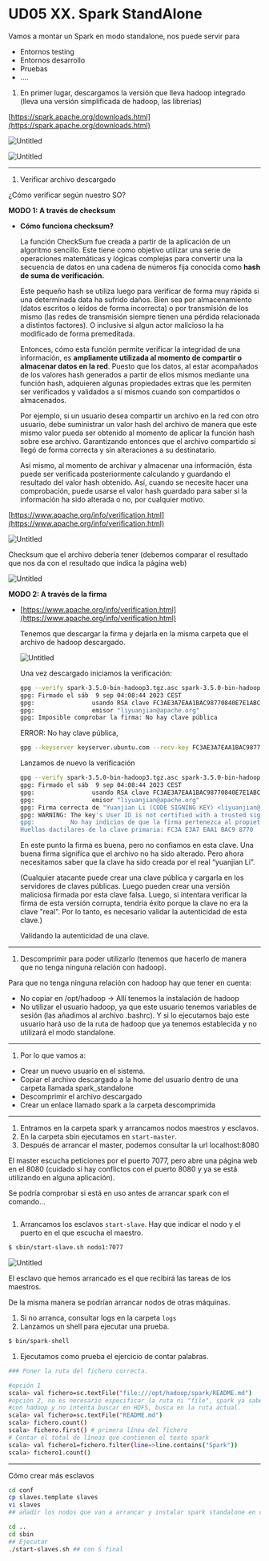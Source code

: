 # UD05 XX. Spark StandAlone

Vamos a montar un Spark en modo standalone, nos puede servir para

- Entornos testing
- Entornos desarrollo
- Pruebas
- ….

1. En primer lugar, descargamos la versión que lleva hadoop integrado (lleva una versión simplificada de hadoop, las librerías)

[https://spark.apache.org/downloads.html](https://spark.apache.org/downloads.html)

![Untitled](<./UD05 XX Spark StandAlone fffe913de6c48193a1cde94bcab44600/Untitled.png>)

![Untitled](<./UD05 XX Spark StandAlone fffe913de6c48193a1cde94bcab44600/Untitled 1.png>)

---

1. Verificar archivo descargado

¿Cómo verificar según nuestro SO?

**MODO 1: A través de checksum**

- **Cómo funciona checksum?**
    
    La función CheckSum fue creada a partir de la aplicación de un algoritmo sencillo. Este tiene como objetivo utilizar una serie de operaciones matemáticas y lógicas complejas para convertir una la secuencia de datos en una cadena de números fija conocida como **hash de suma de verificación.**
    
    Este pequeño hash se utiliza luego para verificar de forma muy rápida si una determinada data ha sufrido daños. Bien sea por almacenamiento (datos escritos o leídos de forma incorrecta) o por transmisión de los mismo (las redes de transmisión siempre tienen una pérdida relacionada a distintos factores). O inclusive si algun actor malicioso la ha modificado de forma premeditada.
    
    Entonces, cómo esta función permite verificar la integridad de una información, es **ampliamente utilizada al momento de compartir o almacenar datos en la red**. Puesto que los datos, al estar acompañados de los valores hash generados a partir de ellos mismos mediante una función hash, adquieren algunas propiedades extras que les permiten ser verificados y validados a sí mismos cuando son compartidos o almacenados.
    
    Por ejemplo, si un usuario desea compartir un archivo en la red con otro usuario, debe suministrar un valor hash del archivo de manera que este mismo valor pueda ser obtenido al momento de aplicar la función hash sobre ese archivo. Garantizando entonces que el archivo compartido sí llegó de forma correcta y sin alteraciones a su destinatario.
    
    Así mismo, al momento de archivar y almacenar una información, ésta puede ser verificada posteriormente calculando y guardando el resultado del valor hash obtenido. Así, cuando se necesite hacer una comprobación, puede usarse el valor hash guardado para saber si la información ha sido alterada o no, por cualquier motivo.
    

[https://www.apache.org/info/verification.html](https://www.apache.org/info/verification.html)

![Untitled](<./UD05 XX Spark StandAlone fffe913de6c48193a1cde94bcab44600/Untitled 2.png>)

Checksum que el archivo debería tener (debemos comparar el resultado que nos da con el resultado que indica la página web)

![Untitled](<./UD05 XX Spark StandAlone fffe913de6c48193a1cde94bcab44600/Untitled 3.png>)

**MODO 2: A través de la firma**

- [https://www.apache.org/info/verification.html](https://www.apache.org/info/verification.html)
    
    Tenemos que descargar la firma y dejarla en la misma carpeta que el archivo de hadoop descargado.
    
    ![Untitled](<./UD05 XX Spark StandAlone fffe913de6c48193a1cde94bcab44600/Untitled 4.png>)
    
    Una vez descargado iniciamos la verificación:
    
    ```bash
    gpg --verify spark-3.5.0-bin-hadoop3.tgz.asc spark-3.5.0-bin-hadoop3.tgz
    gpg: Firmado el sáb  9 sep 04:08:44 2023 CEST
    gpg:                usando RSA clave FC3AE3A7EAA1BAC98770840E7E1ABCC53AAA2216
    gpg:                emisor "liyuanjian@apache.org"
    gpg: Imposible comprobar la firma: No hay clave pública
    ```
    
    ERROR: No hay clave pública, 
    
    ```bash
    gpg --keyserver keyserver.ubuntu.com --recv-key FC3AE3A7EAA1BAC98770840E7E1ABCC53AAA2216
    ```
    
    Lanzamos de nuevo la verificación
    
    ```bash
    gpg --verify spark-3.5.0-bin-hadoop3.tgz.asc spark-3.5.0-bin-hadoop3.tgz
    gpg: Firmado el sáb  9 sep 04:08:44 2023 CEST
    gpg:                usando RSA clave FC3AE3A7EAA1BAC98770840E7E1ABCC53AAA2216
    gpg:                emisor "liyuanjian@apache.org"
    gpg: Firma correcta de "Yuanjian Li (CODE SIGNING KEY) <liyuanjian@apache.org>" [desconocido]
    gpg: WARNING: The key's User ID is not certified with a trusted signature!
    gpg:          No hay indicios de que la firma pertenezca al propietario.
    Huellas dactilares de la clave primaria: FC3A E3A7 EAA1 BAC9 8770  840E 7E1A BCC5 3AAA 2216
    ```
    
    En este punto la firma es buena, pero no confiamos en esta clave. Una buena firma significa que el archivo no ha sido alterado. Pero ahora necesitamos saber que la clave ha sido creada por el real “yuanjian Li”.
    
    (Cualquier atacante puede crear una clave pública y cargarla en los servidores de claves públicas. Luego pueden crear una versión maliciosa firmada por esta clave falsa. Luego, si intentara verificar la firma de esta versión corrupta, tendría éxito porque la clave no era la clave "real". Por lo tanto, es necesario validar la autenticidad de esta clave.)
    
    Validando la autenticidad de una clave.
    

---

1. Descomprimir para poder utilizarlo (tenemos que hacerlo de manera que no tenga ninguna relación con hadoop).

Para que no tenga ninguna relación con hadoop hay que tener en cuenta:

- No copiar en /opt/hadoop → Allí tenemos la instalación de hadoop
- No utilizar el usuario hadoop, ya que este usuario tenemos variables de sesión (las añadimos al archivo .bashrc). Y si lo ejecutamos bajo este usuario hará uso de la ruta de hadoop que ya tenemos establecida y no utilizará el modo standalone.

---

1. Por lo que vamos a:
- Crear un nuevo usuario en el sistema.
- Copiar el archivo descargado a la home del usuario dentro de una carpeta llamada spark_standalone
- Descomprimir el archivo descargado
- Crear un enlace llamado spark a la carpeta descomprimida

---

1. Entramos en la carpeta spark y arrancamos nodos maestros y esclavos.
2. En la carpeta sbin ejecutamos en `start-master`.
3. Después de arrancar el master, podemos consultar la url localhost:8080

El master escucha peticiones por el puerto 7077, pero abre una página web en el 8080 (cuidado si hay conflictos con el puerto 8080 y ya se está utilizando en alguna aplicación).

Se podría comprobar si está en uso antes de arrancar spark con el comando…

```bash

```

1. Arrancamos los esclavos `start-slave`. Hay que indicar el nodo y el puerto en el que escucha el maestro.

```bash
$ sbin/start-slave.sh nodo1:7077
```

![Untitled](<./UD05 XX Spark StandAlone fffe913de6c48193a1cde94bcab44600/Untitled 5.png>)

El esclavo que hemos arrancado es el que recibirá las tareas de los maestros.

De la misma manera se podrían arrancar nodos de otras máquinas.

1. Si no arranca, consultar logs en la carpeta `logs`
2. Lanzamos un shell para ejecutar una prueba.

```bash
$ bin/spark-shell
```

1. Ejecutamos como prueba el ejercicio de contar palabras.

```bash
### Poner la ruta del fichero correcta.

#opción 1
scala> val fichero=sc.textFile("file:///opt/hadoop/spark/README.md")
#opción 2, no es necesario especificar la ruta ni "file", spark ya sabe que no está trabajando
#con hadoop y no intenta buscar en HDFS, busca en la ruta actual.
scala> val fichero=sc.textFile("README.md")
scala> fichero.count()
scala> fichero.first() # primera línea del fichero
# Contar el total de líneas que contienen el texto spark
scala> val fichero1=fichero.filter(line=>line.contains("Spark"))
scala> fichero1.count()
```

---

Cómo crear más esclavos

```bash
cd conf
cp slaves.template slaves
vi slaves
## añadir los nodos que van a arrancar y instalar spark standalone en cada uno

cd ..
cd sbin
## Ejecutar
./start-slaves.sh ## con S final
```